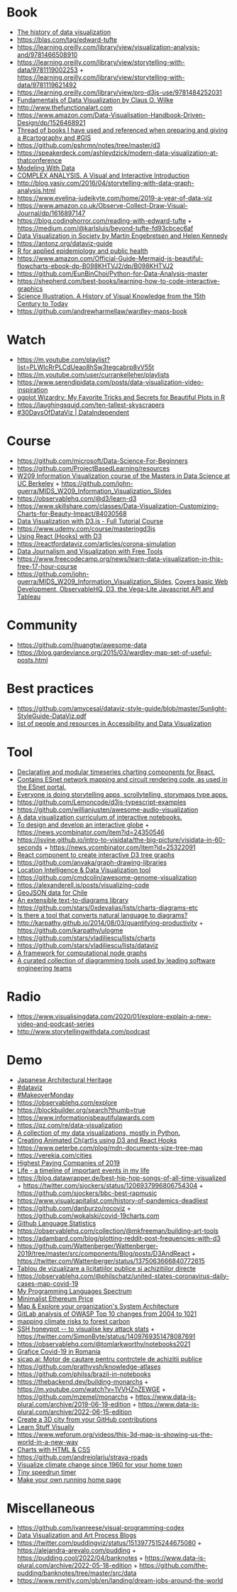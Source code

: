 # Book

- [The history of data visualization](https://github.com/EmoryDHLab/data-by-design)
- https://blas.com/tag/edward-tufte
- https://learning.oreilly.com/library/view/visualization-analysis-and/9781466508910
- https://learning.oreilly.com/library/view/storytelling-with-data/9781119002253 + https://learning.oreilly.com/library/view/storytelling-with-data/9781119621492
- https://learning.oreilly.com/library/view/pro-d3js-use/9781484252031
- [Fundamentals of Data Visualization by Claus O. Wilke](https://serialmentor.com/dataviz)
- http://www.thefunctionalart.com
- https://www.amazon.com/Data-Visualisation-Handbook-Driven-Design/dp/1526468921
- [Thread of books I have used and referenced when preparing and giving a #cartography and #GIS](https://twitter.com/ramiroaznar/status/1210269334830026755)
- https://github.com/pshrmn/notes/tree/master/d3
- https://speakerdeck.com/ashleydzick/modern-data-visualization-at-thatconference
- [Modeling With Data](https://modelingwithdata.org/front.pdf)
- [COMPLEX ANALYSIS. A Visual and Interactive Introduction](https://twitter.com/PonceCampuzano/status/1214850688506716160)
- http://blog.yasiv.com/2016/04/storytelling-with-data-graph-analysis.html
- https://www.evelina-judeikyte.com/home/2019-a-year-of-data-viz
- https://www.amazon.co.uk/Observe-Collect-Draw-Visual-Journal/dp/1616897147
- https://blog.codinghorror.com/reading-with-edward-tufte + https://medium.com/@karlsluis/beyond-tufte-fd93cbcec6af
- [Data Visualization in Society by Martin Engebretsen and Helen Kennedy](https://www.jstor.org/stable/j.ctvzgb8c7)
- https://antonz.org/dataviz-guide
- [R for applied epidemiology and public health](https://news.ycombinator.com/item?id=27106489)
- https://www.amazon.com/Official-Guide-Mermaid-js-beautiful-flowcharts-ebook-dp-B098KHTVJ2/dp/B098KHTVJ2
- https://github.com/EunBinChoi/Python-for-Data-Analysis-master
- https://shepherd.com/best-books/learning-how-to-code-interactive-graphics
- [Science Illustration. A History of Visual Knowledge from the 15th Century to Today](https://www.thisiscolossal.com/2022/10/science-illustration-book)
- https://github.com/andrewharmellaw/wardley-maps-book

# Watch

- https://m.youtube.com/playlist?list=PLWIcRrPLCdUeao8hSw3tegcabrp8vV55t
- https://m.youtube.com/user/currankelleher/playlists
- https://www.serendipidata.com/posts/data-visualization-video-inspiration
- [ggplot Wizardry: My Favorite Tricks and Secrets for Beautiful Plots in R](https://github.com/z3tt/OutlierConf2021)
- https://laughingsquid.com/ten-tallest-skyscrapers
- [#30DaysOfDataViz | DataIndependent](https://m.youtube.com/playlist?list=PLqZXAkvF1bPOHoKYk7WPjyJoehPhqigOg)

# Course

- https://github.com/microsoft/Data-Science-For-Beginners
- https://github.com/ProjectBasedLearning/resources
- [W209 Information Visualization course of the Masters in Data Science at UC Berkeley](https://m.youtube.com/playlist?list=PLmRfPZr9-VoGodduNBkPKoNNXeOBMmQGz) + https://github.com/john-guerra/MIDS_W209_Information_Visualization_Slides
- https://observablehq.com/@d3/learn-d3
- https://www.skillshare.com/classes/Data-Visualization-Customizing-Charts-for-Beauty-Impact/84030568
- [Data Visualization with D3.js - Full Tutorial Course](https://m.youtube.com/watch?v=_8V5o2UHG0E&t=18606s)
- https://www.udemy.com/course/masteringd3js
- [Using React (Hooks) with D3](https://m.youtube.com/playlist?list=PLDZ4p-ENjbiPo4WH7KdHjh_EMI7Ic8b2B)
- https://reactfordataviz.com/articles/corona-simulation
- [Data Journalism and Visualization with Free Tools](https://journalismcourses.org/resource/DATA0819.html)
- https://www.freecodecamp.org/news/learn-data-visualization-in-this-free-17-hour-course
- https://github.com/john-guerra/MIDS_W209_Information_Visualization_Slides, [Covers basic Web Development, ObservableHQ, D3, the Vega-Lite Javascript API and Tableau](https://m.youtube.com/playlist?list=PLmRfPZr9-VoGodduNBkPKoNNXeOBMmQGz)

# Community

- https://github.com/jhuangtw/awesome-data
- https://blog.gardeviance.org/2015/03/wardley-map-set-of-useful-posts.html

# Best practices

- https://github.com/amycesal/dataviz-style-guide/blob/master/Sunlight-StyleGuide-DataViz.pdf
- [list of people and resources in Accessibility and Data Visualization](https://github.com/dataviza11y/resources)

# Tool

- [Declarative and modular timeseries charting components for React.](https://github.com/esnet/react-timeseries-charts)
- [Contains ESnet network mapping and circuit rendering code, as used in the ESnet portal.](https://github.com/esnet/react-network-diagrams)
- [Everyone is doing storytelling apps, scrollytelling, storymaps type apps.](https://twitter.com/KiriCarini/status/1222196646957633537)
- https://github.com/Lemoncode/d3js-typescript-examples
- https://github.com/willianjusten/awesome-audio-visualization
- [A data visualization curriculum of interactive notebooks.](https://github.com/uwdata/visualization-curriculum)
- [To design and develop an interactive globe](https://stripe.com/blog/globe) + https://news.ycombinator.com/item?id=24350546
- https://jsvine.github.io/intro-to-visidata/the-big-picture/visidata-in-60-seconds + https://news.ycombinator.com/item?id=25322091
- [React component to create interactive D3 tree graphs](https://github.com/bkrem/react-d3-tree)
- https://github.com/anvaka/graph-drawing-libraries
- [Location Intelligence & Data Visualization tool](https://github.com/CartoDB/cartodb)
- https://github.com/cmdcolin/awesome-genome-visualization
- https://alexanderell.is/posts/visualizing-code
- [GeoJSON data for Chile](https://github.com/jlhonora/geo)
- [An extensible text-to-diagrams library](https://github.com/hikerpig/pintora)
- https://github.com/stars/0xdevalias/lists/charts-diagrams-etc
- [Is there a tool that converts natural language to diagrams?](https://twitter.com/parth007_96/status/1610309348236079105)
- http://karpathy.github.io/2014/08/03/quantifying-productivity + https://github.com/karpathy/ulogme
- https://github.com/stars/vladiliescu/lists/charts
- https://github.com/stars/vladiliescu/lists/dataviz
- [A framework for computational node graphs](https://github.com/emilwidlund/nodl)
- [A curated collection of diagramming tools used by leading software engineering teams](https://github.com/shubhamgrg04/awesome-diagramming)

# Radio

- https://www.visualisingdata.com/2020/01/explore-explain-a-new-video-and-podcast-series
- http://www.storytellingwithdata.com/podcast

# Demo

- [Japanese Architectural Heritage](https://twitter.com/AlexanderVar7/status/1215763711496990722)
- [#dataviz](https://twitter.com/hashtag/dataviz)
- [#MakeoverMonday](https://twitter.com/hashtag/MakeoverMonday)
- https://observablehq.com/explore
- https://blockbuilder.org/search?thumb=true
- https://www.informationisbeautifulawards.com
- https://qz.com/re/data-visualization
- [A collection of my data visualizations, mostly in Python.](https://github.com/aaronpenne/data_visualization)
- [Creating Animated Ch(art)s using D3 and React Hooks](https://github.com/monicawoj/react-advanced-london-d3-react-deck)
- https://www.peterbe.com/plog/mdn-documents-size-tree-map
- https://verekia.com/cities
- [Highest Paying Companies of 2019](https://www.levels.fyi/2019)
- [Life - a timeline of important events in my life](https://github.com/cheeaun/life)
- https://blog.datawrapper.de/best-hip-hop-songs-of-all-time-visualized + https://twitter.com/sjockers/status/1206937996806754304 + https://github.com/sjockers/bbc-best-rapmusic
- https://www.visualcapitalist.com/history-of-pandemics-deadliest
- https://github.com/danburzo/rocoviz + https://github.com/wokalski/covid-19charts.com
- [Github Language Statistics](https://github.com/madnight/githut)
- https://observablehq.com/collection/@mkfreeman/building-art-tools
- https://adambard.com/blog/plotting-reddit-post-frequencies-with-d3
- https://github.com/Wattenberger/Wattenberger-2019/tree/master/src/components/Blog/posts/D3AndReact + https://twitter.com/Wattenberger/status/1375063666840772615
- [Tablou de vizualizare a licitatiilor publice si achizitiilor directe](https://github.com/ciocan/sicap-explorer)
- https://observablehq.com/@philschatz/united-states-coronavirus-daily-cases-map-covid-19
- [My Programming Languages Spectrum](https://huangxuan.me/2020/05/05/pl-chart)
- [Minimalist Ethereum Price](https://tanishq.xyz/staticETH)
- [Map & Explore your organization's System Architecture](https://github.com/CondeNast/fyi)
- [GitLab analysis of OWASP Top 10 changes from 2004 to 1021](https://public.flourish.studio/visualisation/7574790)
- [mapping climate risks to forest carbon](https://github.com/carbonplan/forest-risks-web)
- [SSH honeypot -- to visualise key attack stats](https://securehoney.net) + https://twitter.com/SimonByte/status/1409769351478087691
- https://observablehq.com/@tomlarkworthy/notebooks2021
- [Grafice Covid-19 in Romania](https://www.graphs.ro)
- [sicap.ai: Motor de cautare pentru contrctele de achizitii publice](https://github.com/ciocan/sicap.ai)
- https://github.com/prathyvsh/knowledge-atlases
- https://github.com/philss/brazil-in-notebooks
- https://thebackend.dev/building-monarchs + https://m.youtube.com/watch?v=1VVHZnZEWGE + https://github.com/mzemel/monarchs + https://www.data-is-plural.com/archive/2019-06-19-edition + https://www.data-is-plural.com/archive/2022-06-15-edition
- [Create a 3D city from your GitHub contributions](https://github.com/honzaap/GitHubCity)
- [Learn Stuff Visually](https://github.com/plusjade/nilclass.com)
- https://www.weforum.org/videos/this-3d-map-is-showing-us-the-world-in-a-new-way
- [Charts with HTML & CSS](https://github.com/ffoodd/chaarts)
- https://github.com/andreiolariu/strava-roads
- [Visualize climate change since 1960 for your home town](https://github.com/lutzvdb/climatevisualizer)
- [Tiny speedrun timer](https://github.com/ylorant/splitty)
- [Make your own running home page](https://github.com/yihong0618/running_page)

# Miscellaneous

- https://github.com/ivanreese/visual-programming-codex
- [Data Visualization and Art Process Blogs](https://alignedleft.com/resources/process-blogs)
- https://twitter.com/puddingviz/status/1513977515244675080 + https://alejandra-arevalo.com/pudding + https://pudding.cool/2022/04/banknotes + https://www.data-is-plural.com/archive/2022-05-18-edition + https://github.com/the-pudding/banknotes/tree/master/src/data
- https://www.remitly.com/gb/en/landing/dream-jobs-around-the-world
